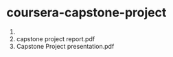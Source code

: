 # coursera-capstone-project

1. 
2. capstone project report.pdf
3. Capstone Project presentation.pdf

